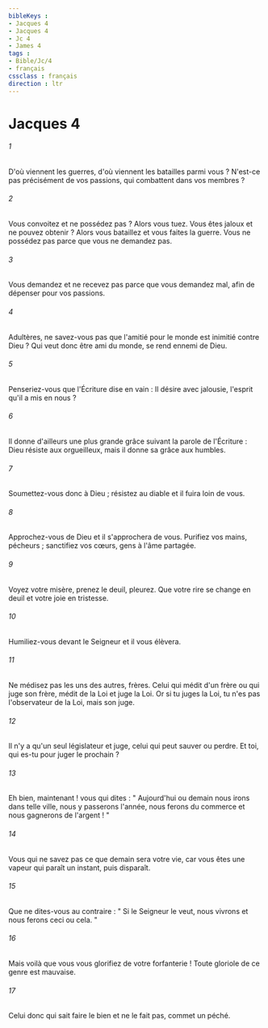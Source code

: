 ```yaml
---
bibleKeys : 
- Jacques 4
- Jacques 4
- Jc 4
- James 4
tags : 
- Bible/Jc/4
- français
cssclass : français
direction : ltr
---
```


# Jacques 4

###### 1
D'où viennent les guerres, d'où viennent les batailles parmi vous ? N'est-ce pas précisément de vos passions, qui combattent dans vos membres ? 
###### 2
Vous convoitez et ne possédez pas ? Alors vous tuez. Vous êtes jaloux et ne pouvez obtenir ? Alors vous bataillez et vous faites la guerre. Vous ne possédez pas parce que vous ne demandez pas. 
###### 3
Vous demandez et ne recevez pas parce que vous demandez mal, afin de dépenser pour vos passions. 
###### 4
Adultères, ne savez-vous pas que l'amitié pour le monde est inimitié contre Dieu ? Qui veut donc être ami du monde, se rend ennemi de Dieu. 
###### 5
Penseriez-vous que l'Écriture dise en vain : Il désire avec jalousie, l'esprit qu'il a mis en nous ? 
###### 6
Il donne d'ailleurs une plus grande grâce suivant la parole de l'Écriture : Dieu résiste aux orgueilleux, mais il donne sa grâce aux humbles. 
###### 7
Soumettez-vous donc à Dieu ; résistez au diable et il fuira loin de vous. 
###### 8
Approchez-vous de Dieu et il s'approchera de vous. Purifiez vos mains, pécheurs ; sanctifiez vos cœurs, gens à l'âme partagée. 
###### 9
Voyez votre misère, prenez le deuil, pleurez. Que votre rire se change en deuil et votre joie en tristesse. 
###### 10
Humiliez-vous devant le Seigneur et il vous élèvera. 
###### 11
Ne médisez pas les uns des autres, frères. Celui qui médit d'un frère ou qui juge son frère, médit de la Loi et juge la Loi. Or si tu juges la Loi, tu n'es pas l'observateur de la Loi, mais son juge. 
###### 12
Il n'y a qu'un seul législateur et juge, celui qui peut sauver ou perdre. Et toi, qui es-tu pour juger le prochain ? 
###### 13
Eh bien, maintenant ! vous qui dites : " Aujourd'hui ou demain nous irons dans telle ville, nous y passerons l'année, nous ferons du commerce et nous gagnerons de l'argent ! " 
###### 14
Vous qui ne savez pas ce que demain sera votre vie, car vous êtes une vapeur qui paraît un instant, puis disparaît. 
###### 15
Que ne dites-vous au contraire : " Si le Seigneur le veut, nous vivrons et nous ferons ceci ou cela. " 
###### 16
Mais voilà que vous vous glorifiez de votre forfanterie ! Toute gloriole de ce genre est mauvaise. 
###### 17
Celui donc qui sait faire le bien et ne le fait pas, commet un péché. 
